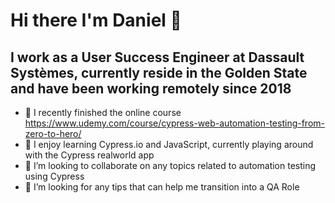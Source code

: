 # Hi there I'm Daniel 👋
  
  ## I work as a User Success Engineer at Dassault Systèmes, currently reside in the Golden State and have been working remotely since 2018
- 🔭 I recently finished the online course https://www.udemy.com/course/cypress-web-automation-testing-from-zero-to-hero/
- 🌱 I enjoy learning Cypress.io and JavaScript, currently playing around with the Cypress realworld app
- 👯 I’m looking to collaborate on any topics related to automation testing using Cypress
- 🤔 I’m looking for any tips that can help me transition into a QA Role
